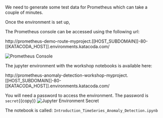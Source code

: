We need to generate some test data for Prometheus which can take a couple of minutes.

Once the environment is set up,

The Prometheus console can be accessed using the following url:

http://prometheus-demo-route-myproject.[[HOST_SUBDOMAIN]]-80-[[KATACODA_HOST]].environments.katacoda.com/

![Prometheus Console](./prometheus-api-client/assets/02-prometheus-console.png)

The jupyter environment with the workshop notebooks is available here:

http://prometheus-anomaly-detection-workshop-myproject.[[HOST_SUBDOMAIN]]-80-[[KATACODA_HOST]].environments.katacoda.com/


You will need a password to access the environment.
The password is `secret`{{copy}}
![Jupyter Environment Secret](./prometheus-api-client/assets/02-jupyter-secret.png)

The notebook is called: `Introduction_TimeSeries_Anomaly_Detection.ipynb`
